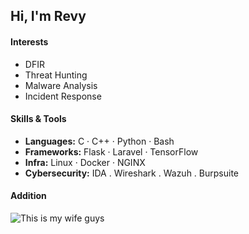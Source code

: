 ## Hi, I'm Revy

#### Interests

- DFIR
- Threat Hunting
- Malware Analysis
- Incident Response

#### Skills & Tools

- **Languages:** C · C++ · Python · Bash 
- **Frameworks:** Flask · Laravel · TensorFlow
- **Infra:** Linux · Docker · NGINX
- **Cybersecurity:** IDA . Wireshark . Wazuh . Burpsuite

#### Addition 
<img src="https://media1.tenor.com/m/X9Szf6wUsnAAAAAC/love-live-nijigasaki.gif" alt="This is my wife guys" />
